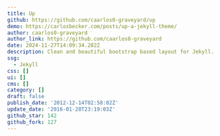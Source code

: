 ```yaml
---
title: Up
github: https://github.com/caarlos0-graveyard/up
demo: https://carlosbecker.com/posts/up-a-jekyll-theme/
author: caarlos0-graveyard
author_link: https://github.com/caarlos0-graveyard
date: 2024-11-27T14:09:34.282Z
description: Clean and beautiful bootstrap based layout for Jekyll.
ssg:
  - Jekyll
css: []
ui: []
cms: []
category: []
draft: false
publish_date: '2012-12-14T02:58:02Z'
update_date: '2016-01-28T23:19:03Z'
github_star: 142
github_fork: 127
---
```

